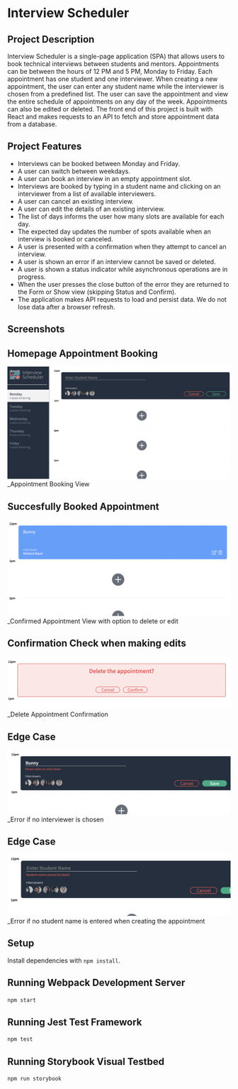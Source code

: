 # Interview Scheduler

## Project Description 

Interview Scheduler is a single-page application (SPA) that allows users to book technical interviews between students and mentors. Appointments can be between the hours of 12 PM and 5 PM, Monday to Friday. Each appointment has one student and one interviewer. When creating a new appointment, the user can enter any student name while the interviewer is chosen from a predefined list. The user can save the appointment and view the entire schedule of appointments on any day of the week. Appointments can also be edited or deleted. The front end of this project is built with React and makes requests to an API to fetch and store appointment data from a database.

## Project Features

- Interviews can be booked between Monday and Friday.
- A user can switch between weekdays.
- A user can book an interview in an empty appointment slot.
- Interviews are booked by typing in a student name and clicking on an interviewer from a list of available interviewers.
- A user can cancel an existing interview.
- A user can edit the details of an existing interview.
- The list of days informs the user how many slots are available for each day.
- The expected day updates the number of spots available when an interview is booked or canceled.
- A user is presented with a confirmation when they attempt to cancel an interview.
- A user is shown an error if an interview cannot be saved or deleted.
- A user is shown a status indicator while asynchronous operations are in progress.
- When the user presses the close button of the error they are returned to the Form or Show view (skipping Status and Confirm).
- The application makes API requests to load and persist data. We do not lose data after a browser refresh.

## Screenshots

## Homepage Appointment Booking
!["Appointment Booking View"](https://github.com/rplawn/scheduler/blob/2ddcb32c4fdf73ef33802cf3fb8ff45ace5c53c1/docs/screenshots/Appointment%20Booking%20View.png)
_Appointment Booking View

## Succesfully Booked Appointment 
!["Confirmed Appointment View with option to delete or edit"](https://github.com/rplawn/scheduler/blob/2ddcb32c4fdf73ef33802cf3fb8ff45ace5c53c1/docs/screenshots/Confirmed%20Appointment%20View%20with%20edit%20or%20delete%20option.png)
_Confirmed Appointment View with option to delete or edit

## Confirmation Check when making edits
!["Delete Appointment Confirmation"](https://github.com/rplawn/scheduler/blob/2ddcb32c4fdf73ef33802cf3fb8ff45ace5c53c1/docs/screenshots/Delete%20confirmation.png)
_Delete Appointment Confirmation

## Edge Case
!["Error if no interviewer is chosen"](https://github.com/rplawn/scheduler/blob/2ddcb32c4fdf73ef33802cf3fb8ff45ace5c53c1/docs/screenshots/Must%20pick%20interviewer.png)
_Error if no interviewer is chosen 

## Edge Case
!["Error if no student name entered when creating appointment"](https://github.com/rplawn/scheduler/blob/2ddcb32c4fdf73ef33802cf3fb8ff45ace5c53c1/docs/screenshots/Student%20name%20cannot%20be%20blank.png)
_Error if no student name is entered when creating the appointment


## Setup

Install dependencies with `npm install`.

## Running Webpack Development Server

```sh
npm start
```

## Running Jest Test Framework

```sh
npm test
```

## Running Storybook Visual Testbed

```sh
npm run storybook
```

